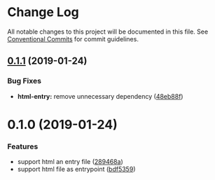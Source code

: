 # Change Log

All notable changes to this project will be documented in this file.
See [Conventional Commits](https://conventionalcommits.org) for commit guidelines.

## [0.1.1](https://github.com/egoist/poi/compare/@poi/plugin-html-entry@0.1.0...@poi/plugin-html-entry@0.1.1) (2019-01-24)

### Bug Fixes

- **html-entry:** remove unnecessary dependency ([48eb88f](https://github.com/egoist/poi/commit/48eb88f))

# 0.1.0 (2019-01-24)

### Features

- support html an entry file ([289468a](https://github.com/egoist/poi/commit/289468a))
- support html file as entrypoint ([bdf5359](https://github.com/egoist/poi/commit/bdf5359))
